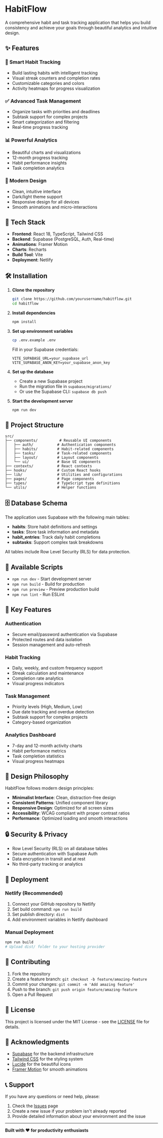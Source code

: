 # HabitFlow

A comprehensive habit and task tracking application that helps you build consistency and achieve your goals through beautiful analytics and intuitive design.

## ✨ Features

### 🎯 Smart Habit Tracking
- Build lasting habits with intelligent tracking
- Visual streak counters and completion rates
- Customizable categories and colors
- Activity heatmaps for progress visualization

### ✅ Advanced Task Management
- Organize tasks with priorities and deadlines
- Subtask support for complex projects
- Smart categorization and filtering
- Real-time progress tracking

### 📊 Powerful Analytics
- Beautiful charts and visualizations
- 12-month progress tracking
- Habit performance insights
- Task completion analytics

### 🎨 Modern Design
- Clean, intuitive interface
- Dark/light theme support
- Responsive design for all devices
- Smooth animations and micro-interactions

## 🚀 Tech Stack

- **Frontend**: React 18, TypeScript, Tailwind CSS
- **Backend**: Supabase (PostgreSQL, Auth, Real-time)
- **Animations**: Framer Motion
- **Charts**: Recharts
- **Build Tool**: Vite
- **Deployment**: Netlify

## 🛠️ Installation

1. **Clone the repository**
   ```bash
   git clone https://github.com/yourusername/habitflow.git
   cd habitflow
   ```

2. **Install dependencies**
   ```bash
   npm install
   ```

3. **Set up environment variables**
   ```bash
   cp .env.example .env
   ```
   
   Fill in your Supabase credentials:
   ```env
   VITE_SUPABASE_URL=your_supabase_url
   VITE_SUPABASE_ANON_KEY=your_supabase_anon_key
   ```

4. **Set up the database**
   - Create a new Supabase project
   - Run the migration file in `supabase/migrations/`
   - Or use the Supabase CLI: `supabase db push`

5. **Start the development server**
   ```bash
   npm run dev
   ```

## 📁 Project Structure

```
src/
├── components/          # Reusable UI components
│   ├── auth/           # Authentication components
│   ├── habits/         # Habit-related components
│   ├── tasks/          # Task-related components
│   ├── layout/         # Layout components
│   └── ui/             # Base UI components
├── contexts/           # React contexts
├── hooks/              # Custom React hooks
├── lib/                # Utilities and configurations
├── pages/              # Page components
├── types/              # TypeScript type definitions
└── utils/              # Helper functions
```

## 🗄️ Database Schema

The application uses Supabase with the following main tables:

- **habits**: Store habit definitions and settings
- **tasks**: Store task information and metadata
- **habit_entries**: Track daily habit completions
- **subtasks**: Support complex task breakdowns

All tables include Row Level Security (RLS) for data protection.

## 🔧 Available Scripts

- `npm run dev` - Start development server
- `npm run build` - Build for production
- `npm run preview` - Preview production build
- `npm run lint` - Run ESLint

## 🌟 Key Features

### Authentication
- Secure email/password authentication via Supabase
- Protected routes and data isolation
- Session management and auto-refresh

### Habit Tracking
- Daily, weekly, and custom frequency support
- Streak calculation and maintenance
- Completion rate analytics
- Visual progress indicators

### Task Management
- Priority levels (High, Medium, Low)
- Due date tracking and overdue detection
- Subtask support for complex projects
- Category-based organization

### Analytics Dashboard
- 7-day and 12-month activity charts
- Habit performance metrics
- Task completion statistics
- Visual progress heatmaps

## 🎨 Design Philosophy

HabitFlow follows modern design principles:

- **Minimalist Interface**: Clean, distraction-free design
- **Consistent Patterns**: Unified component library
- **Responsive Design**: Optimized for all screen sizes
- **Accessibility**: WCAG compliant with proper contrast ratios
- **Performance**: Optimized loading and smooth interactions

## 🔒 Security & Privacy

- Row Level Security (RLS) on all database tables
- Secure authentication with Supabase Auth
- Data encryption in transit and at rest
- No third-party tracking or analytics

## 🚀 Deployment

### Netlify (Recommended)
1. Connect your GitHub repository to Netlify
2. Set build command: `npm run build`
3. Set publish directory: `dist`
4. Add environment variables in Netlify dashboard

### Manual Deployment
```bash
npm run build
# Upload dist/ folder to your hosting provider
```

## 🤝 Contributing

1. Fork the repository
2. Create a feature branch: `git checkout -b feature/amazing-feature`
3. Commit your changes: `git commit -m 'Add amazing feature'`
4. Push to the branch: `git push origin feature/amazing-feature`
5. Open a Pull Request

## 📄 License

This project is licensed under the MIT License - see the [LICENSE](LICENSE) file for details.

## 🙏 Acknowledgments

- [Supabase](https://supabase.com) for the backend infrastructure
- [Tailwind CSS](https://tailwindcss.com) for the styling system
- [Lucide](https://lucide.dev) for the beautiful icons
- [Framer Motion](https://framer.com/motion) for smooth animations

## 📞 Support

If you have any questions or need help, please:

1. Check the [Issues](https://github.com/yourusername/habitflow/issues) page
2. Create a new issue if your problem isn't already reported
3. Provide detailed information about your environment and the issue

---

**Built with ❤️ for productivity enthusiasts**